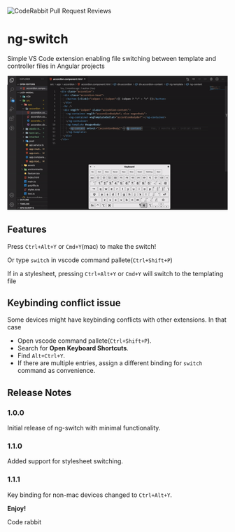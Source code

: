 ![CodeRabbit Pull Request Reviews](https://img.shields.io/coderabbit/prs/github/BharathRavi27/code-ng-switch?labelColor=171717&color=FF570A&link=https%3A%2F%2Fcoderabbit.ai&label=CodeRabbit%20Reviews)
# ng-switch

Simple VS Code extension enabling file switching between template and controller files in Angular projects

![demo](demo.gif)

## Features

Press `Ctrl+Alt+Y` or `Cmd+Y`(mac) to make the switch!

Or type `switch` in vscode command pallete(`Ctrl+Shift+P`)

If in a stylesheet, pressing `Ctrl+Alt+Y` or `Cmd+Y` will switch to the templating file

## Keybinding conflict issue

Some devices might have keybinding conflicts with other extensions. In that case

- Open vscode command pallete(`Ctrl+Shift+P`).
- Search for **Open Keyboard Shortcuts**.
- Find `Alt+Ctrl+Y`.
- If there are multiple entries, assign a different binding for `switch` command as convenience.

## Release Notes

### 1.0.0

Initial release of ng-switch with minimal functionality.

### 1.1.0

Added support for stylesheet switching.

### 1.1.1

Key binding for non-mac devices changed to `Ctrl+Alt+Y`.

**Enjoy!**

Code rabbit 
